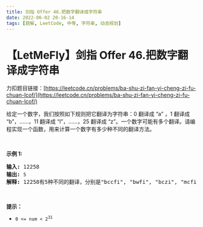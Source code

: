 ```yaml
---
title: 剑指 Offer 46.把数字翻译成字符串
date: 2022-06-02 20-16-14
tags: [题解, LeetCode, 中等, 字符串, 动态规划]
---
```


# 【LetMeFly】剑指 Offer 46.把数字翻译成字符串

力扣题目链接：[https://leetcode.cn/problems/ba-shu-zi-fan-yi-cheng-zi-fu-chuan-lcof/](https://leetcode.cn/problems/ba-shu-zi-fan-yi-cheng-zi-fu-chuan-lcof/)

<p>给定一个数字，我们按照如下规则把它翻译为字符串：0 翻译成 &ldquo;a&rdquo; ，1 翻译成 &ldquo;b&rdquo;，&hellip;&hellip;，11 翻译成 &ldquo;l&rdquo;，&hellip;&hellip;，25 翻译成 &ldquo;z&rdquo;。一个数字可能有多个翻译。请编程实现一个函数，用来计算一个数字有多少种不同的翻译方法。</p>

<p>&nbsp;</p>

<p><strong>示例 1:</strong></p>

<pre><strong>输入:</strong> 12258
<strong>输出:</strong> <code>5
</code><strong>解释:</strong> 12258有5种不同的翻译，分别是&quot;bccfi&quot;, &quot;bwfi&quot;, &quot;bczi&quot;, &quot;mcfi&quot;和&quot;mzi&quot;</pre>

<p>&nbsp;</p>

<p><strong>提示：</strong></p>

<ul>
	<li><code>0 &lt;= num &lt; 2<sup>31</sup></code></li>
</ul>


    